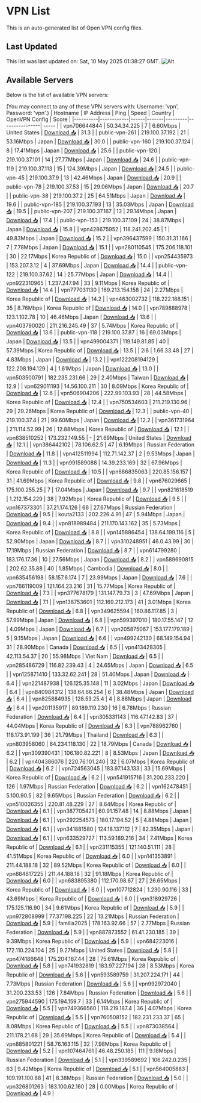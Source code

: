 # VPN List

This is an auto-generated list of Open VPN config files.

## Last Updated

This list was last updated on: Sat, 10 May 2025 01:38:27 GMT.
![Alt](https://repobeats.axiom.co/api/embed/186b98318ef1479477931607c1ad7d823f12451f.svg "Repobeats analytics image")

## Available Servers

Below is the list of available VPN servers:

(You may connect to any of these VPN servers with: Username: 'vpn', Password: 'vpn'.)
| Hostname | IP Address | Ping | Speed | Country | OpenVPN Config | Score |
|----------|------------|------|-------|---------|----------------| ----- |
| vpn706644844 | 50.34.34.225 | 7 | 6.60Mbps | United States | [Download 📥](./configs/server_0_US.ovpn) | 31.3 |
| public-vpn-261 | 219.100.37.192 | 21 | 53.16Mbps | Japan | [Download 📥](./configs/server_1_JP.ovpn) | 30.0 |
| public-vpn-160 | 219.100.37.124 | 8 | 17.41Mbps | Japan | [Download 📥](./configs/server_2_JP.ovpn) | 25.6 |
| public-vpn-120 | 219.100.37.101 | 14 | 27.77Mbps | Japan | [Download 📥](./configs/server_3_JP.ovpn) | 24.6 |
| public-vpn-119 | 219.100.37.113 | 15 | 124.39Mbps | Japan | [Download 📥](./configs/server_4_JP.ovpn) | 24.5 |
| public-vpn-45 | 219.100.37.9 | 13 | 42.46Mbps | Japan | [Download 📥](./configs/server_5_JP.ovpn) | 20.9 |
| public-vpn-78 | 219.100.37.53 | 15 | 29.06Mbps | Japan | [Download 📥](./configs/server_6_JP.ovpn) | 20.7 |
| public-vpn-38 | 219.100.37.2 | 25 | 64.51Mbps | Japan | [Download 📥](./configs/server_7_JP.ovpn) | 19.6 |
| public-vpn-185 | 219.100.37.193 | 13 | 35.03Mbps | Japan | [Download 📥](./configs/server_8_JP.ovpn) | 19.5 |
| public-vpn-207 | 219.100.37.167 | 13 | 29.14Mbps | Japan | [Download 📥](./configs/server_9_JP.ovpn) | 17.4 |
| public-vpn-153 | 219.100.37.109 | 24 | 38.87Mbps | Japan | [Download 📥](./configs/server_10_JP.ovpn) | 15.8 |
| vpn428675952 | 118.241.202.45 | 1 | 49.83Mbps | Japan | [Download 📥](./configs/server_11_JP.ovpn) | 15.2 |
| vpn396437599 | 150.31.31.166 | 7 | 7.78Mbps | Japan | [Download 📥](./configs/server_12_JP.ovpn) | 15.1 |
| vpn280110545 | 175.206.118.101 | 30 | 22.17Mbps | Korea Republic of | [Download 📥](./configs/server_13_KR.ovpn) | 15.0 |
| vpn254435973 | 153.207.3.12 | 4 | 37.69Mbps | Japan | [Download 📥](./configs/server_14_JP.ovpn) | 14.4 |
| public-vpn-122 | 219.100.37.62 | 14 | 25.77Mbps | Japan | [Download 📥](./configs/server_15_JP.ovpn) | 14.4 |
| vpn922310965 | 1.237.247.94 | 33 | 9.11Mbps | Korea Republic of | [Download 📥](./configs/server_16_KR.ovpn) | 14.4 |
| vpn777031130 | 169.213.154.158 | 24 | 2.27Mbps | Korea Republic of | [Download 📥](./configs/server_17_KR.ovpn) | 14.2 |
| vpn463002732 | 118.222.188.151 | 35 | 8.76Mbps | Korea Republic of | [Download 📥](./configs/server_18_KR.ovpn) | 14.0 |
| vpn789888978 | 123.1.102.78 | 10 | 46.46Mbps | Japan | [Download 📥](./configs/server_19_JP.ovpn) | 13.6 |
| vpn403790020 | 211.216.245.49 | 37 | 5.74Mbps | Korea Republic of | [Download 📥](./configs/server_20_KR.ovpn) | 13.6 |
| public-vpn-118 | 219.100.37.87 | 16 | 69.03Mbps | Japan | [Download 📥](./configs/server_21_JP.ovpn) | 13.5 |
| vpn499004371 | 119.149.81.85 | 40 | 57.39Mbps | Korea Republic of | [Download 📥](./configs/server_22_KR.ovpn) | 13.5 |
| 2i6 | 1.66.33.48 | 27 | 4.83Mbps | Japan | [Download 📥](./configs/server_23_JP.ovpn) | 13.2 |
| vpn122208194129 | 122.208.194.129 | 4 | 1.61Mbps | Japan | [Download 📥](./configs/server_24_JP.ovpn) | 13.0 |
| vpn503500791 | 182.235.231.66 | 29 | 2.40Mbps | Taiwan | [Download 📥](./configs/server_25_TW.ovpn) | 12.9 |
| vpn629011193 | 14.56.100.211 | 30 | 8.09Mbps | Korea Republic of | [Download 📥](./configs/server_26_KR.ovpn) | 12.6 |
| vpn506904206 | 222.99.103.93 | 28 | 44.58Mbps | Korea Republic of | [Download 📥](./configs/server_27_KR.ovpn) | 12.4 |
| vpn750534603 | 211.219.130.96 | 29 | 29.26Mbps | Korea Republic of | [Download 📥](./configs/server_28_KR.ovpn) | 12.3 |
| public-vpn-40 | 219.100.37.4 | 21 | 99.60Mbps | Japan | [Download 📥](./configs/server_29_JP.ovpn) | 12.2 |
| vpn361731964 | 211.114.52.99 | 26 | 12.88Mbps | Korea Republic of | [Download 📥](./configs/server_30_KR.ovpn) | 12.1 |
| vpn638510252 | 173.232.149.55 | - | 21.69Mbps | United States | [Download 📥](./configs/server_31_US.ovpn) | 12.1 |
| vpn386442102 | 78.106.62.5 | 47 | 6.19Mbps | Russian Federation | [Download 📥](./configs/server_32_RU.ovpn) | 11.8 |
| vpn412511994 | 112.71.142.37 | 2 | 9.53Mbps | Japan | [Download 📥](./configs/server_33_JP.ovpn) | 11.3 |
| vpn991589088 | 14.39.233.169 | 32 | 67.96Mbps | Korea Republic of | [Download 📥](./configs/server_34_KR.ovpn) | 10.5 |
| vpn686835063 | 220.85.156.157 | 31 | 41.69Mbps | Korea Republic of | [Download 📥](./configs/server_35_KR.ovpn) | 9.8 |
| vpn676029665 | 175.100.255.25 | 7 | 17.04Mbps | Japan | [Download 📥](./configs/server_36_JP.ovpn) | 9.7 |
| vpn821618519 | 1.212.154.229 | 38 | 7.92Mbps | Korea Republic of | [Download 📥](./configs/server_37_KR.ovpn) | 9.5 |
| vpn167373301 | 37.21.174.126 | 66 | 27.67Mbps | Russian Federation | [Download 📥](./configs/server_38_RU.ovpn) | 9.5 |
| kouta2133 | 202.226.4.91 | 47 | 5.94Mbps | Japan | [Download 📥](./configs/server_39_JP.ovpn) | 9.4 |
| vpn818989484 | 211.170.143.162 | 35 | 5.73Mbps | Korea Republic of | [Download 📥](./configs/server_40_KR.ovpn) | 8.8 |
| vpn145886454 | 138.64.199.116 | 5 | 52.90Mbps | Japan | [Download 📥](./configs/server_41_JP.ovpn) | 8.7 |
| vpn310248951 | 46.0.43.99 | 30 | 17.19Mbps | Russian Federation | [Download 📥](./configs/server_42_RU.ovpn) | 8.7 |
| vpn614799280 | 183.176.17.36 | 10 | 27.56Mbps | Japan | [Download 📥](./configs/server_43_JP.ovpn) | 8.2 |
| vpn589690815 | 202.62.35.88 | 40 | 1.85Mbps | Cambodia | [Download 📥](./configs/server_44_KH.ovpn) | 8.0 |
| vpn635456198 | 58.157.6.174 | 7 | 23.99Mbps | Japan | [Download 📥](./configs/server_45_JP.ovpn) | 7.6 |
| vpn766119009 | 121.164.23.216 | 31 | 15.77Mbps | Korea Republic of | [Download 📥](./configs/server_46_KR.ovpn) | 7.3 |
| vpn377678179 | 131.147.79.73 | 3 | 47.69Mbps | Japan | [Download 📥](./configs/server_47_JP.ovpn) | 7.1 |
| vpn138753601 | 112.169.212.173 | 41 | 3.01Mbps | Korea Republic of | [Download 📥](./configs/server_48_KR.ovpn) | 6.8 |
| vpn349625594 | 160.86.117.85 | 3 | 57.99Mbps | Japan | [Download 📥](./configs/server_49_JP.ovpn) | 6.8 |
| vpn599397010 | 180.17.55.147 | 12 | 4.09Mbps | Japan | [Download 📥](./configs/server_50_JP.ovpn) | 6.7 |
| vpn205875067 | 153.177.179.189 | 5 | 9.15Mbps | Japan | [Download 📥](./configs/server_51_JP.ovpn) | 6.6 |
| vpn499242130 | 68.149.154.94 | 31 | 28.90Mbps | Canada | [Download 📥](./configs/server_52_CA.ovpn) | 6.5 |
| vpn413428305 | 42.113.54.37 | 20 | 55.98Mbps | Viet Nam | [Download 📥](./configs/server_53_VN.ovpn) | 6.5 |
| vpn285486729 | 116.82.239.43 | 4 | 24.65Mbps | Japan | [Download 📥](./configs/server_54_JP.ovpn) | 6.5 |
| vpn125871410 | 133.32.62.241 | 28 | 51.40Mbps | Japan | [Download 📥](./configs/server_55_JP.ovpn) | 6.4 |
| vpn221487938 | 126.125.35.148 | 11 | 3.02Mbps | Japan | [Download 📥](./configs/server_56_JP.ovpn) | 6.4 |
| vpn840984312 | 138.64.66.254 | 6 | 38.48Mbps | Japan | [Download 📥](./configs/server_57_JP.ovpn) | 6.4 |
| vpn825884935 | 128.53.25.4 | 4 | 8.86Mbps | Japan | [Download 📥](./configs/server_58_JP.ovpn) | 6.4 |
| vpn201135917 | 89.189.119.230 | 16 | 6.78Mbps | Russian Federation | [Download 📥](./configs/server_59_RU.ovpn) | 6.4 |
| vpn305331143 | 116.47.142.83 | 37 | 44.04Mbps | Korea Republic of | [Download 📥](./configs/server_60_KR.ovpn) | 6.3 |
| vpn788962760 | 118.173.91.199 | 36 | 21.79Mbps | Thailand | [Download 📥](./configs/server_61_TH.ovpn) | 6.3 |
| vpn803958060 | 64.234.118.130 | 22 | 18.79Mbps | Canada | [Download 📥](./configs/server_62_CA.ovpn) | 6.2 |
| vpn309390431 | 106.180.82.221 | 8 | 8.53Mbps | Japan | [Download 📥](./configs/server_63_JP.ovpn) | 6.2 |
| vpn404386076 | 220.76.101.240 | 32 | 6.07Mbps | Korea Republic of | [Download 📥](./configs/server_64_KR.ovpn) | 6.2 |
| vpn724563045 | 183.97.143.133 | 33 | 15.69Mbps | Korea Republic of | [Download 📥](./configs/server_65_KR.ovpn) | 6.2 |
| vpn541915716 | 31.200.233.220 | 126 | 1.97Mbps | Russian Federation | [Download 📥](./configs/server_66_RU.ovpn) | 6.2 |
| vpn162478451 | 5.100.90.5 | 82 | 9.65Mbps | Russian Federation | [Download 📥](./configs/server_67_RU.ovpn) | 6.2 |
| vpn510026355 | 220.81.48.229 | 27 | 8.64Mbps | Korea Republic of | [Download 📥](./configs/server_68_KR.ovpn) | 6.1 |
| vpn387705421 | 60.91.157.48 | 14 | 8.88Mbps | Japan | [Download 📥](./configs/server_69_JP.ovpn) | 6.1 |
| vpn292254573 | 180.17.194.52 | 5 | 4.88Mbps | Japan | [Download 📥](./configs/server_70_JP.ovpn) | 6.1 |
| vpn341881580 | 124.18.137.112 | 7 | 82.35Mbps | Japan | [Download 📥](./configs/server_71_JP.ovpn) | 6.1 |
| vpn633529727 | 113.59.189.216 | 34 | 7.41Mbps | Korea Republic of | [Download 📥](./configs/server_72_KR.ovpn) | 6.1 |
| vpn231115355 | 121.140.51.111 | 28 | 41.51Mbps | Korea Republic of | [Download 📥](./configs/server_73_KR.ovpn) | 6.0 |
| vpn141353891 | 211.44.188.18 | 32 | 89.52Mbps | Korea Republic of | [Download 📥](./configs/server_74_KR.ovpn) | 6.0 |
| vpn884817225 | 211.44.188.18 | 32 | 91.18Mbps | Korea Republic of | [Download 📥](./configs/server_75_KR.ovpn) | 6.0 |
| vpn683895380 | 112.170.98.67 | 27 | 26.65Mbps | Korea Republic of | [Download 📥](./configs/server_76_KR.ovpn) | 6.0 |
| vpn107712824 | 1.230.90.116 | 33 | 43.69Mbps | Korea Republic of | [Download 📥](./configs/server_77_KR.ovpn) | 6.0 |
| vpn318929726 | 175.125.116.90 | 34 | 9.61Mbps | Korea Republic of | [Download 📥](./configs/server_78_KR.ovpn) | 5.9 |
| vpn972808999 | 77.37.198.225 | 22 | 13.21Mbps | Russian Federation | [Download 📥](./configs/server_79_RU.ovpn) | 5.9 |
| familia2025 | 178.163.92.66 | 57 | 2.77Mbps | Russian Federation | [Download 📥](./configs/server_80_RU.ovpn) | 5.9 |
| vpn887873552 | 61.41.230.185 | 39 | 9.39Mbps | Korea Republic of | [Download 📥](./configs/server_81_KR.ovpn) | 5.9 |
| vpn684223016 | 172.110.224.104 | 25 | 9.27Mbps | United States | [Download 📥](./configs/server_82_US.ovpn) | 5.8 |
| vpn474186648 | 175.204.167.44 | 28 | 75.61Mbps | Korea Republic of | [Download 📥](./configs/server_83_KR.ovpn) | 5.8 |
| vpn741932819 | 183.97.227.194 | 28 | 8.53Mbps | Korea Republic of | [Download 📥](./configs/server_84_KR.ovpn) | 5.6 |
| vpn593589759 | 31.207.224.171 | 44 | 7.73Mbps | Russian Federation | [Download 📥](./configs/server_85_RU.ovpn) | 5.6 |
| vpn992972040 | 31.200.233.53 | 126 | 7.84Mbps | Russian Federation | [Download 📥](./configs/server_86_RU.ovpn) | 5.6 |
| vpn275944590 | 175.194.159.7 | 33 | 6.14Mbps | Korea Republic of | [Download 📥](./configs/server_87_KR.ovpn) | 5.5 |
| vpn749366560 | 118.219.187.4 | 36 | 4.07Mbps | Korea Republic of | [Download 📥](./configs/server_88_KR.ovpn) | 5.5 |
| vpn760508152 | 182.231.233.37 | 65 | 8.08Mbps | Korea Republic of | [Download 📥](./configs/server_89_KR.ovpn) | 5.5 |
| vpn873038564 | 211.178.21.68 | 29 | 35.69Mbps | Korea Republic of | [Download 📥](./configs/server_90_KR.ovpn) | 5.4 |
| vpn885801221 | 58.76.163.115 | 32 | 7.98Mbps | Korea Republic of | [Download 📥](./configs/server_91_KR.ovpn) | 5.2 |
| vpn107464761 | 46.48.250.185 | 111 | 9.18Mbps | Russian Federation | [Download 📥](./configs/server_92_RU.ovpn) | 5.1 |
| vpn339589692 | 106.242.0.235 | 63 | 9.42Mbps | Korea Republic of | [Download 📥](./configs/server_93_KR.ovpn) | 5.1 |
| vpn564005883 | 109.191.100.88 | 41 | 8.38Mbps | Russian Federation | [Download 📥](./configs/server_94_RU.ovpn) | 5.0 |
| vpn326801263 | 183.100.62.160 | 28 | 0.00Mbps | Korea Republic of | [Download 📥](./configs/server_95_KR.ovpn) | 4.9 |
